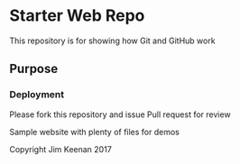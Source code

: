 # Starter Web Repo

This repository is for showing how Git and GitHub work

## Purpose

### Deployment

Please fork this repository and issue Pull request for review

Sample website with plenty of files for demos

Copyright Jim Keenan 2017